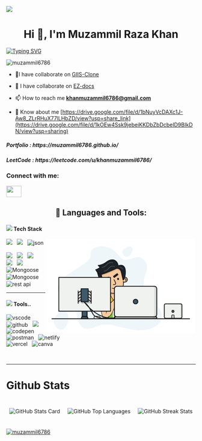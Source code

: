 ![](https://raw.githubusercontent.com/halfrost/halfrost/master/icons/header_.png)
<h1 align="center">Hi 👋, I'm Muzammil Raza Khan</h1>
 <div ><a href="https://git.io/typing-svg"><img src="https://readme-typing-svg.demolab.com?font=Fira+Code&pause=1000&width=435&lines=I+am+a+Node.js+Backend+Developer.;Committed+to+continous+learning." alt="Typing SVG" /></a></div>


<p align="left"> <img src="https://komarev.com/ghpvc/?username=muzammil6786&label=Profile%20views&color=0e75b6&style=flat" alt="muzammil6786" /> </p>


- 🔭I have collaborate on [GIIS-Clone](https://coding-guru-1234.netlify.app)

- 👯 I have collaborate on [EZ-docs](https://interface-ideal-2345.netlify.app)

- 📫 How to reach me **khanmuzammil6786@gmail.com**

- 📄 Know about me [https://drive.google.com/file/d/1bNuyVcDAXc1J-Aw8_ZLrRHuX77lLHbZD/view?usp=share_link](https://drive.google.com/file/d/1kOEw4Ssk9jebeiKKDbZbDcbeID9BIkDN/view?usp=sharing)

<h5> Portfolio : https://muzammil6786.github.io/</h5>
  
  <h5> LeetCode : https://leetcode.com/u/khanmuzammil6786/</h5>

<h3 align="left">Connect with me:</h3>

<a href="https://www.linkedin.com/in/muzammil-raza-khan-524ba71a0" target="blank"><img align="center" src="https://raw.githubusercontent.com/rahuldkjain/github-profile-readme-generator/master/src/images/icons/Social/linked-in-alt.svg" alt="" height="30" width="40" /></a>
<p align="left">
</p>


<h2 align="center">🚀 Languages and Tools: </h2>
 
<h4><img src="https://media.giphy.com/media/iY8CRBdQXODJSCERIr/giphy.gif" width="30px">&nbsp;Tech Stack</h4>
 <img align="right" alt="Coding" width="400" src="https://github.com/Saurabh8657/Saurabh8657/blob/main/hadder.gif">
<p>
 <img src="https://img.shields.io/badge/html5%20-%23e34f26.svg?&style=for-the-badge&logo=html5&logoColor=white" />&nbsp;&nbsp;
 <img src="https://img.shields.io/badge/css3%20-%231572B6.svg?&style=for-the-badge&logo=css3&logoColor=white" />&nbsp;&nbsp;
<img src="https://img.shields.io/badge/Node.js-43853D?style=for-the-badge&logo=node.js&logoColor=white" alt="json" />&nbsp;&nbsp;
 <br/>
<img src="https://img.shields.io/badge/express.js-%23404d59.svg?style=for-the-badge&logo=express&logoColor=%2361DAFB" />&nbsp;&nbsp;
<img src="https://img.shields.io/badge/MongoDB-%234ea94b.svg?style=for-the-badge&logo=mongodb&logoColor=white" />&nbsp;&nbsp;
<img src="https://img.shields.io/badge/NPM-%23000000.svg?style=for-the-badge&logo=npm&logoColor=white" />&nbsp;&nbsp;
<br/>
<img src="https://img.shields.io/badge/javascript%20-%23F7DF1.svg?&style=for-the-badge&logo=javascript&logoColor=white" />&nbsp;&nbsp;
<img src="https://img.shields.io/badge/bootstrap-%23563D7C.svg?style=for-the-badge&logo=bootstrap&logoColor=white" />&nbsp;&nbsp;
<img src="https://img.shields.io/badge/SQL-4EA94B?style=for-the-badge&logo=Mongoose&logoColor=white" alt="Mongoose"/>
<!-- <img src="https://img.shields.io/badge/mui-%231572B6.svg?style=for-the-badge&logo=mui&logoColor=white" />&nbsp;&nbsp; -->
 <br/>
 <img src="https://img.shields.io/badge/Mongoose-%23000000.svg?style=for-the-badge&logo=flask&logoColor=white" align="center" alt="Mongoose"/>
  <img src="https://img.shields.io/badge/rest api-%23323330.svg?style=for-the-badge&logo=express&logoColor=white" align="center" alt="rest api"/>
<br/>
</p>
<hr>
 
<h4><img src="https://media.giphy.com/media/iY8CRBdQXODJSCERIr/giphy.gif" width="30px">&nbsp;Tools..</h4>
<p>
  <img src="https://img.shields.io/badge/VSCode-0078D4?style=for-the-badge&logo=visual%20studio%20code&logoColor=white" alt="vscode" />&nbsp;&nbsp;
  <img src="https://img.shields.io/badge/GitHub-100000?style=for-the-badge&logo=github&logoColor=white" alt="github"/>&nbsp;&nbsp;
  <img src="https://img.shields.io/badge/Git%20-%23F7DF1E.svg?&style=for-the-badge&color=blue&logo=Git&logoColor=white" />&nbsp;&nbsp;
 <br/>
 <img src="https://img.shields.io/badge/Codepen-000000?style=for-the-badge&logo=codepen&logoColor=white" alt="codepen" />&nbsp;&nbsp;
 <img src="https://img.shields.io/badge/Postman-FF6C37?style=for-the-badge&logo=Postman&logoColor=white" alt="postman"/>&nbsp;&nbsp;
 <img src="https://img.shields.io/badge/Netlify-00C7B7?style=for-the-badge&logo=netlify&logoColor=white" alt="netlify" />&nbsp;&nbsp;
  <br/>
  <img src="https://img.shields.io/badge/Vercel-000000?style=for-the-badge&logo=vercel&logoColor=white" alt="vercel" />&nbsp;&nbsp;
  <img src="https://img.shields.io/badge/Canva-%2300C4CC.svg?&style=for-the-badge&logo=Canva&logoColor=white" alt="canva" />&nbsp;&nbsp;
<!--   <img src="https://img.shields.io/badge/prettier-1A2C34?style=for-the-badge&logo=prettier&logoColor=F7BA3E" alt="prettier" />&nbsp;&nbsp; -->
</p>

</div>
<br/>
<hr>


<h1>Github Stats</h1>
<div class="statistics_container container grid" style="display: flex; flex-direction: row; justify-content: center; align-items: center; gap: 20px;">
    <img id="github-stats-card"
         src="https://github-readme-stats.vercel.app/api?username=muzammil6786"
         alt="GitHub Stats Card"
         style="margin: 10px 0;">

<img id="github-top-langs"
         src="https://github-readme-stats.vercel.app/api/top-langs/?username=muzammil6786&langs_count=4&theme=city_light&include_all_commits=true&count_private=true&layout=compact"
         alt="GitHub Top Languages"
         style="margin: 10px 0;">

<img id="github-streak-stats"
         src="https://github-readme-streak-stats.herokuapp.com/?user=muzammil6786&ring=5094f0&currStreakLabel=5094f0&fire=5094f0&theme=city_light"
         alt="GitHub Streak Stats"
         style="margin: 10px 0;">
         
</div>




<p align="left"> <a href="https://github.com/ryo-ma/github-profile-trophy"><img src="https://github-profile-trophy.vercel.app/?username=muzammil6786" alt="muzammil6786" /></a> </p>

